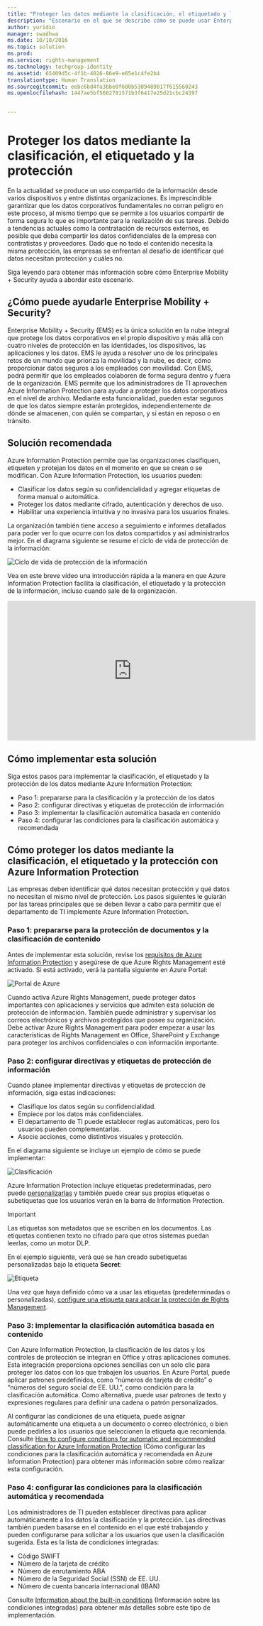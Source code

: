 ```yaml
---
title: "Proteger los datos mediante la clasificación, el etiquetado y la protección | Azure Information Protection"
description: "Escenario en el que se describe cómo se puede usar Enterprise Mobility + Security para clasificar, etiquetar y proteger los datos mediante el aprovechamiento de las funciones de Microsoft Azure Information Protection."
author: yuridio
manager: swadhwa
ms.date: 10/18/2016
ms.topic: solution
ms.prod: 
ms.service: rights-management
ms.technology: techgroup-identity
ms.assetid: 65409d5c-4f1b-4026-86e9-e65e1c4fe2b4
translationtype: Human Translation
ms.sourcegitcommit: eebc6bd4fa3bbe0f600b5309489817f615560243
ms.openlocfilehash: 1447ae5bf5662781571b3f6417e25d21cbc24397


---
```


# Proteger los datos mediante la clasificación, el etiquetado y la protección 

En la actualidad se produce un uso compartido de la información desde varios dispositivos y entre distintas organizaciones.  Es imprescindible garantizar que los datos corporativos fundamentales no corran peligro en este proceso, al mismo tiempo que se permite a los usuarios compartir de forma segura lo que es importante para la realización de sus tareas. Debido a tendencias actuales como la contratación de recursos externos, es posible que deba compartir los datos confidenciales de la empresa con contratistas y proveedores. Dado que no todo el contenido necesita la misma protección, las empresas se enfrentan al desafío de identificar qué datos necesitan protección y cuáles no.

Siga leyendo para obtener más información sobre cómo Enterprise Mobility + Security ayuda a abordar este escenario.

## ¿Cómo puede ayudarle Enterprise Mobility + Security?
 
Enterprise Mobility + Security (EMS) es la única solución en la nube integral que protege los datos corporativos en el propio dispositivo y más allá con cuatro niveles de protección en las identidades, los dispositivos, las aplicaciones y los datos. EMS le ayuda a resolver uno de los principales retos de un mundo que prioriza la movilidad y la nube, es decir, cómo proporcionar datos seguros a los empleados con movilidad. Con EMS, podrá permitir que los empleados colaboren de forma segura dentro y fuera de la organización. EMS permite que los administradores de TI aprovechen Azure Information Protection para ayudar a proteger los datos corporativos en el nivel de archivo. Mediante esta funcionalidad, pueden estar seguros de que los datos siempre estarán protegidos, independientemente de dónde se almacenen, con quién se compartan, y si están en reposo o en tránsito. 

## Solución recomendada

Azure Information Protection permite que las organizaciones clasifiquen, etiqueten y protejan los datos en el momento en que se crean o se modifican. Con Azure Information Protection, los usuarios pueden:

- Clasificar los datos según su confidencialidad y agregar etiquetas de forma manual o automática.
- Proteger los datos mediante cifrado, autenticación y derechos de uso.
- Habilitar una experiencia intuitiva y no invasiva para los usuarios finales.

La organización también tiene acceso a seguimiento e informes detallados para poder ver lo que ocurre con los datos compartidos y así administrarlos mejor. En el diagrama siguiente se resume el ciclo de vida de protección de la información:

![Ciclo de vida de protección de la información](./media/infoprotect-secure-classify-scenario/infoprotect-secure-classify-scenario-fig1.png)

Vea en este breve vídeo una introducción rápida a la manera en que Azure Information Protection facilita la clasificación, el etiquetado y la protección de la información, incluso cuando sale de la organización.

<iframe src="https://channel9.msdn.com/Shows/Mechanics/An-Introduction-to-Microsoft-Azure-Information-Protection/player" width="560" height="315" allowFullScreen frameBorder="0"></iframe>

## Cómo implementar esta solución

Siga estos pasos para implementar la clasificación, el etiquetado y la protección de los datos mediante Azure Information Protection:

- Paso 1: prepararse para la clasificación y la protección de los datos
- Paso 2: configurar directivas y etiquetas de protección de información
- Paso 3: implementar la clasificación automática basada en contenido
- Paso 4: configurar las condiciones para la clasificación automática y recomendada

## Cómo proteger los datos mediante la clasificación, el etiquetado y la protección con Azure Information Protection

Las empresas deben identificar qué datos necesitan protección y qué datos no necesitan el mismo nivel de protección. Los pasos siguientes le guiarán por las tareas principales que se deben llevar a cabo para permitir que el departamento de TI implemente Azure Information Protection.

### Paso 1: prepararse para la protección de documentos y la clasificación de contenido

Antes de implementar esta solución, revise los [requisitos de Azure Information Protection](requirements-azure-infoprotect.md) y asegúrese de que Azure Rights Management esté activado. Si está activado, verá la pantalla siguiente en Azure Portal:

![Portal de Azure](./media/infoprotect-secure-classify-scenario/infoprotect-secure-classify-scenario-fig2.png)

Cuando activa Azure Rights Management, puede proteger datos importantes con aplicaciones y servicios que admiten esta solución de protección de información. También puede administrar y supervisar los correos electrónicos y archivos protegidos que posee su organización. Debe activar Azure Rights Management para poder empezar a usar las características de Rights Management en Office, SharePoint y Exchange para proteger los archivos confidenciales o con información importante.

### Paso 2: configurar directivas y etiquetas de protección de información

Cuando planee implementar directivas y etiquetas de protección de información, siga estas indicaciones:

- Clasifique los datos según su confidencialidad.
- Empiece por los datos más confidenciales.
- El departamento de TI puede establecer reglas automáticas, pero los usuarios pueden complementarlas. 
- Asocie acciones, como distintivos visuales y protección.

En el diagrama siguiente se incluye un ejemplo de cómo se puede implementar:

![Clasificación](./media/infoprotect-secure-classify-scenario/infoprotect-secure-classify-scenario-fig3.png)

Azure Information Protection incluye etiquetas predeterminadas, pero puede [personalizarlas](configure-policy-new-label.md) y también puede crear sus propias etiquetas o subetiquetas que los usuarios verán en la barra de Information Protection. 

> [!IMPORTANT] 
> Las etiquetas son metadatos que se escriben en los documentos. Las etiquetas contienen texto no cifrado para que otros sistemas puedan leerlas, como un motor DLP.

En el ejemplo siguiente, verá que se han creado subetiquetas personalizadas bajo la etiqueta **Secret**:

![Etiqueta](./media/infoprotect-secure-classify-scenario/infoprotect-secure-classify-scenario-fig4.png)

Una vez que haya definido cómo va a usar las etiquetas (predeterminadas o personalizadas), [configure una etiqueta para aplicar la protección de Rights Management](configure-policy-protection.md#to-configure-a-label-to-apply-rights-management-protection). 

### Paso 3: implementar la clasificación automática basada en contenido

Con Azure Information Protection, la clasificación de los datos y los controles de protección se integran en Office y otras aplicaciones comunes. Esta integración proporciona opciones sencillas con un solo clic para proteger los datos con los que trabajen los usuarios. En Azure Portal, puede aplicar patrones predefinidos, como “números de tarjeta de crédito” o “números del seguro social de EE. UU.”, como condición para la clasificación automática. Como alternativa, puede usar patrones de texto y expresiones regulares para definir una cadena o patrón personalizados.

Al configurar las condiciones de una etiqueta, puede asignar automáticamente una etiqueta a un documento o correo electrónico, o bien puede pedirles a los usuarios que seleccionen la etiqueta que recomienda. Consulte [How to configure conditions for automatic and recommended classification for Azure Information Protection](configure-policy-classification.md) (Cómo configurar las condiciones para la clasificación automática y recomendada en Azure Information Protection) para obtener más información sobre cómo realizar esta configuración.


### Paso 4: configurar las condiciones para la clasificación automática y recomendada

Los administradores de TI pueden establecer directivas para aplicar automáticamente a los datos la clasificación y la protección. Las directivas también pueden basarse en el contenido en el que esté trabajando y pueden configurarse para solicitar a los usuarios que usen la clasificación sugerida. Esta es la lista de condiciones integradas:

- Código SWIFT
- Número de la tarjeta de crédito
- Número de enrutamiento ABA
- Número de la Seguridad Social (SSN) de EE. UU.
- Número de cuenta bancaria internacional (IBAN)

Consulte [Information about the built-in conditions](configure-policy-classification.md#information-about-the-built-in-conditions) (Información sobre las condiciones integradas) para obtener más detalles sobre este tipo de implementación.



<!--HONumber=Oct16_HO3-->


